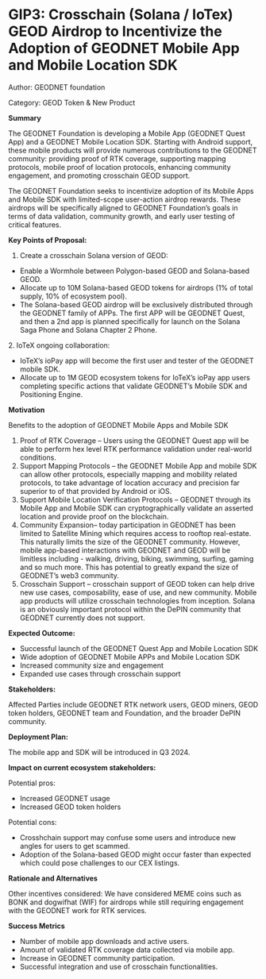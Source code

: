 GIP3: Crosschain (Solana / IoTex) GEOD Airdrop to Incentivize the Adoption of GEODNET Mobile App and Mobile Location SDK
========================================================================================================================

Author: GEODNET foundation

Category: GEOD Token & New Product  

  

**Summary**

The GEODNET Foundation is developing a Mobile App (GEODNET Quest App) and a GEODNET Mobile Location SDK. Starting with Android support, these mobile products will provide numerous contributions to the GEODNET community: providing proof of RTK coverage, supporting mapping protocols, mobile proof of location protocols, enhancing community engagement, and promoting crosschain GEOD support.  

The GEODNET Foundation seeks to incentivize adoption of its Mobile Apps and Mobile SDK with limited-scope user-action airdrop rewards. These airdrops will be specifically aligned to GEODNET Foundation’s goals in terms of data validation, community growth, and early user testing of critical features.

  

**Key Points of Proposal:**  

1.  Create a crosschain Solana version of GEOD:

*   Enable a Wormhole between Polygon-based GEOD and Solana-based GEOD.
*   Allocate up to 10M Solana-based GEOD tokens for airdrops (1% of total supply, 10% of ecosystem pool).
*   The Solana-based GEOD airdrop will be exclusively distributed through the GEODNET family of APPs. The first APP will be GEODNET Quest, and then a 2nd app is planned specifically for launch on the Solana Saga Phone and Solana Chapter 2 Phone.

2\. IoTeX ongoing collaboration:

*   IoTeX’s ioPay app will become the first user and tester of the GEODNET mobile SDK.
*   Allocate up to 1M GEOD ecosystem tokens for IoTeX’s ioPay app users completing specific actions that validate GEODNET’s Mobile SDK and Positioning Engine.

  

**Motivation**

Benefits to the adoption of GEODNET Mobile Apps and Mobile SDK

1.  Proof of RTK Coverage – Users using the GEODNET Quest app will be able to perform hex level RTK performance validation under real-world conditions.
2.  Support Mapping Protocols – the GEODNET Mobile App and mobile SDK can allow other protocols, especially mapping and mobility related protocols, to take advantage of location accuracy and precision far superior to of that provided by Android or iOS.
3.  Support Mobile Location Verification Protocols – GEODNET through its Mobile App and Mobile SDK can cryptographically validate an asserted location and provide proof on the blockchain.
4.  Community Expansion– today participation in GEODNET has been limited to Satellite Mining which requires access to rooftop real-estate. This naturally limits the size of the GEODNET community. However, mobile app-based interactions with GEODNET and GEOD will be limitless including - walking, driving, biking, swimming, surfing, gaming and so much more. This has potential to greatly expand the size of GEODNET’s web3 community.
5.  Crosschain Support – crosschain support of GEOD token can help drive new use cases, composability, ease of use, and new community. Mobile app products will utilize crosschain technologies from inception. Solana is an obviously important protocol within the DePIN community that GEODNET currently does not support.

**Expected Outcome:**  

*   Successful launch of the GEODNET Quest App and Mobile Location SDK
*   Wide adoption of GEODNET Mobile APPs and Mobile Location SDK
*   Increased community size and engagement
*   Expanded use cases through crosschain support

**Stakeholders:**

Affected Parties include GEODNET RTK network users, GEOD miners, GEOD token holders, GEODNET team and Foundation, and the broader DePIN community.

  

**Deployment Plan:**  

The mobile app and SDK will be introduced in Q3 2024.  

  

**Impact on current ecosystem stakeholders:**

Potential pros:  

*   Increased GEODNET usage
*   Increased GEOD token holders

Potential cons:  

*   Crosshchain support may confuse some users and introduce new angles for users to get scammed.
*   Adoption of the Solana-based GEOD might occur faster than expected which could pose challenges to our CEX listings.

  

**Rationale and Alternatives**

Other incentives considered: We have considered MEME coins such as BONK and dogwifhat (WIF) for airdrops while still requiring engagement with the GEODNET work for RTK services.

  

**Success Metrics**

*   Number of mobile app downloads and active users.
*   Amount of validated RTK coverage data collected via mobile app.
*   Increase in GEODNET community participation.
*   Successful integration and use of crosschain functionalities.